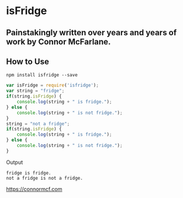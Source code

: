 # isFridge
Painstakingly written over years and years of work by Connor McFarlane.
---

How to Use
----
```
npm install isfridge --save
```
```js
var isFridge = require('isfridge');
var string = "fridge";
if(string.isFridge) {
	console.log(string + " is fridge.");
} else {
	console.log(string + " is not fridge.");
}
string = "not a fridge";
if(string.isFridge) {
	console.log(string + " is fridge.");
} else {
	console.log(string + " is not fridge.");
}
```
Output
```
fridge is fridge.
not a fridge is not a fridge.
```

https://connormcf.com
